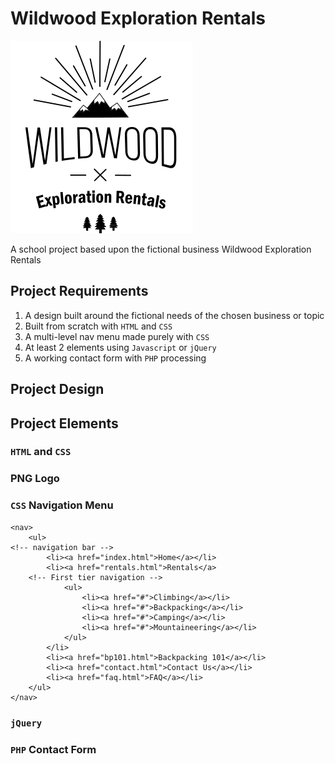 
# Wildwood Exploration Rentals
![Logo](https://github.com/bgascon/wildwood_rentals/blob/master/assets/images/logo.png)

A school project based upon the fictional business Wildwood Exploration Rentals

## Project Requirements

1. A design built around the fictional needs of the chosen business or topic
2. Built from scratch with `HTML` and `CSS`
3. A multi-level nav menu made purely with `CSS`
4. At least 2 elements using `Javascript` or `jQuery`
5. A working contact form with `PHP` processing

## Project Design

## Project Elements

### `HTML` and `CSS`
### PNG Logo
### `CSS` Navigation Menu
```
<nav>
	<ul>
<!-- navigation bar -->
		<li><a href="index.html">Home</a></li>
		<li><a href="rentals.html">Rentals</a>
	<!-- First tier navigation -->
			<ul>
				<li><a href="#">Climbing</a></li>
				<li><a href="#">Backpacking</a></li>
				<li><a href="#">Camping</a></li>
				<li><a href="#">Mountaineering</a></li>
			</ul>
		</li>
		<li><a href="bp101.html">Backpacking 101</a></li>
		<li><a href="contact.html">Contact Us</a></li>
		<li><a href="faq.html">FAQ</a></li>
	</ul>
</nav>
```        
### `jQuery`
### `PHP` Contact Form
